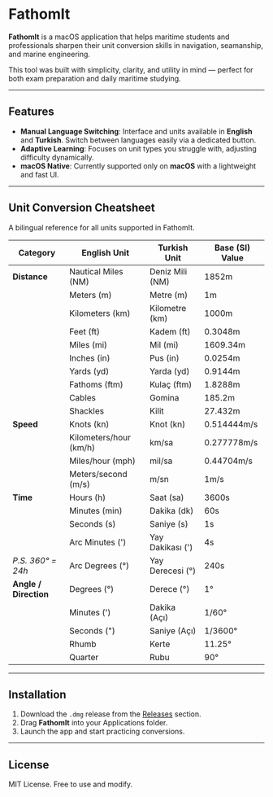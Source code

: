 # FathomIt

**FathomIt** is a macOS application that helps maritime students and professionals sharpen their unit conversion skills in navigation, seamanship, and marine engineering.

This tool was built with simplicity, clarity, and utility in mind — perfect for both exam preparation and daily maritime studying.

---

## Features

- **Manual Language Switching**: Interface and units available in **English** and **Turkish**. Switch between languages easily via a dedicated button.
- **Adaptive Learning**: Focuses on unit types you struggle with, adjusting difficulty dynamically.
- **macOS Native**: Currently supported only on **macOS** with a lightweight and fast UI.

---

## Unit Conversion Cheatsheet

A bilingual reference for all units supported in FathomIt.

| Category              | English Unit            | Turkish Unit           | Base (SI) Value     |
|-----------------------|-------------------------|------------------------|---------------------|
| **Distance**          | Nautical Miles (NM)     | Deniz Mili (NM)        | 1852m              |
|                       | Meters (m)              | Metre (m)              | 1m                 |
|                       | Kilometers (km)         | Kilometre (km)         | 1000m              |
|                       | Feet (ft)               | Kadem (ft)             | 0.3048m            |
|                       | Miles (mi)              | Mil (mi)               | 1609.34m           |
|                       | Inches (in)             | Pus (in)               | 0.0254m            |
|                       | Yards (yd)              | Yarda (yd)             | 0.9144m            |
|                       | Fathoms (ftm)           | Kulaç (ftm)            | 1.8288m            |
|                       | Cables                  | Gomina                 | 185.2m             |
|                       | Shackles                | Kilit                  | 27.432m            |
| **Speed**             | Knots (kn)              | Knot (kn)              | 0.514444m/s        |
|                       | Kilometers/hour (km/h)  | km/sa                  | 0.277778m/s        |
|                       | Miles/hour (mph)        | mil/sa                 | 0.44704m/s         |
|                       | Meters/second (m/s)     | m/sn                   | 1m/s               |
| **Time**              | Hours (h)               | Saat (sa)              | 3600s              |
|                       | Minutes (min)           | Dakika (dk)            | 60s                |
|                       | Seconds (s)             | Saniye (s)             | 1s                 |
|                       | Arc Minutes (')         | Yay Dakikası (')       | 4s                 |
| *P.S. 360° = 24h*     | Arc Degrees (°)         | Yay Derecesi (°)       | 240s               |
| **Angle / Direction** | Degrees (°)             | Derece (°)             | 1°                  |
|                       | Minutes (')             | Dakika (Açı)           | 1/60°               |
|                       | Seconds (")             | Saniye (Açı)           | 1/3600°             |
|                       | Rhumb                   | Kerte                  | 11.25°              |
|                       | Quarter                 | Rubu                   | 90°                 |

---

## Installation

1. Download the `.dmg` release from the [Releases](#) section.
2. Drag **FathomIt** into your Applications folder.
3. Launch the app and start practicing conversions.

---

## License

MIT License. Free to use and modify.
